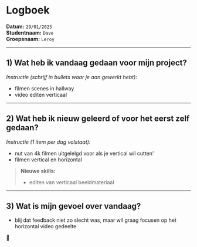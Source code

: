 # Logboek

**Datum:** `29/01/2025`  
**Studentnaam:** `Dave`  
**Groepsnaam:** `Leroy`

---

## 1) Wat heb ik vandaag gedaan voor mijn project?

*Instructie (schrijf in bullets waar je aan gewerkt hebt):*
- filmen scenes in hallway
- video editen verticaal

---
## 2) Wat heb ik nieuw geleerd of voor het eerst zelf gedaan?

*Instructie (1 item per dag volstaat):*  
- nut van 4k filmen uitgelelgd voor als je vertical wil cutten'
- filmen vertical en horizontal


> **Nieuwe skills:**  
> - editen van verticaal beeldmateriaal

---

## 3) Wat is mijn gevoel over vandaag?

- blij dat feedback niet zo slecht was, maar wil graag focusen op het horizontal video gedeelte

😤
